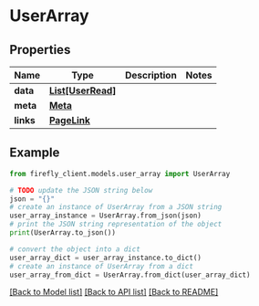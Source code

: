 # UserArray


## Properties

Name | Type | Description | Notes
------------ | ------------- | ------------- | -------------
**data** | [**List[UserRead]**](UserRead.md) |  | 
**meta** | [**Meta**](Meta.md) |  | 
**links** | [**PageLink**](PageLink.md) |  | 

## Example

```python
from firefly_client.models.user_array import UserArray

# TODO update the JSON string below
json = "{}"
# create an instance of UserArray from a JSON string
user_array_instance = UserArray.from_json(json)
# print the JSON string representation of the object
print(UserArray.to_json())

# convert the object into a dict
user_array_dict = user_array_instance.to_dict()
# create an instance of UserArray from a dict
user_array_from_dict = UserArray.from_dict(user_array_dict)
```
[[Back to Model list]](../README.md#documentation-for-models) [[Back to API list]](../README.md#documentation-for-api-endpoints) [[Back to README]](../README.md)


